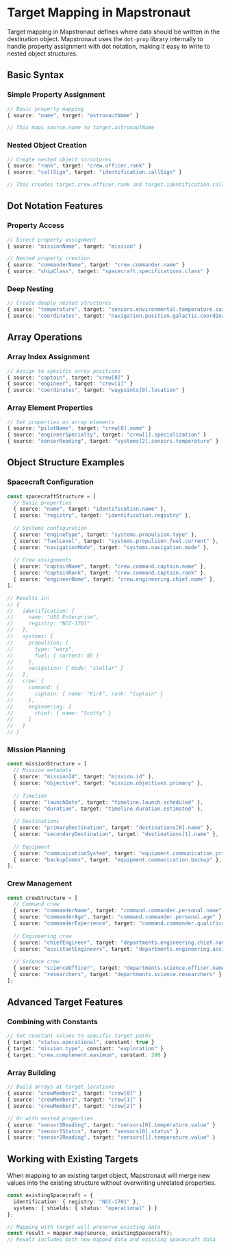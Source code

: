 # Target Mapping in Mapstronaut

Target mapping in Mapstronaut defines where data should be written in the destination object. Mapstronaut uses the `dot-prop` library internally to handle property assignment with dot notation, making it easy to write to nested object structures.

## Basic Syntax

### Simple Property Assignment

```ts
// Basic property mapping
{ source: "name", target: "astronautName" }

// This maps source.name to target.astronautName
```

### Nested Object Creation

```ts
// Create nested object structures
{ source: "rank", target: "crew.officer.rank" }
{ source: "callSign", target: "identification.callSign" }

// This creates target.crew.officer.rank and target.identification.callSign
```

## Dot Notation Features

### Property Access

```ts
// Direct property assignment
{ source: "missionName", target: "mission" }

// Nested property creation
{ source: "commanderName", target: "crew.commander.name" }
{ source: "shipClass", target: "spacecraft.specifications.class" }
```

### Deep Nesting

```ts
// Create deeply nested structures
{ source: "temperature", target: "sensors.environmental.temperature.current" }
{ source: "coordinates", target: "navigation.position.galactic.coordinates" }
```

## Array Operations

### Array Index Assignment

```ts
// Assign to specific array positions
{ source: "captain", target: "crew[0]" }
{ source: "engineer", target: "crew[1]" }
{ source: "coordinates", target: "waypoints[0].location" }
```

### Array Element Properties

```ts
// Set properties on array elements
{ source: "pilotName", target: "crew[0].name" }
{ source: "engineerSpecialty", target: "crew[1].specialization" }
{ source: "sensorReading", target: "systems[2].sensors.temperature" }
```

## Object Structure Examples

### Spacecraft Configuration

```ts
const spacecraftStructure = [
  // Basic properties
  { source: "name", target: "identification.name" },
  { source: "registry", target: "identification.registry" },
  
  // Systems configuration  
  { source: "engineType", target: "systems.propulsion.type" },
  { source: "fuelLevel", target: "systems.propulsion.fuel.current" },
  { source: "navigationMode", target: "systems.navigation.mode" },
  
  // Crew assignments
  { source: "captainName", target: "crew.command.captain.name" },
  { source: "captainRank", target: "crew.command.captain.rank" },
  { source: "engineerName", target: "crew.engineering.chief.name" },
];

// Results in:
// {
//   identification: {
//     name: "USS Enterprise",
//     registry: "NCC-1701"
//   },
//   systems: {
//     propulsion: {
//       type: "warp",
//       fuel: { current: 85 }
//     },
//     navigation: { mode: "stellar" }
//   },
//   crew: {
//     command: {
//       captain: { name: "Kirk", rank: "Captain" }
//     },
//     engineering: {
//       chief: { name: "Scotty" }
//     }
//   }
// }
```

### Mission Planning

```ts
const missionStructure = [
  // Mission metadata
  { source: "missionId", target: "mission.id" },
  { source: "objective", target: "mission.objectives.primary" },
  
  // Timeline
  { source: "launchDate", target: "timeline.launch.scheduled" },
  { source: "duration", target: "timeline.duration.estimated" },
  
  // Destinations
  { source: "primaryDestination", target: "destinations[0].name" },
  { source: "secondaryDestination", target: "destinations[1].name" },
  
  // Equipment
  { source: "communicationSystem", target: "equipment.communication.primary" },
  { source: "backupComms", target: "equipment.communication.backup" },
];
```

### Crew Management

```ts
const crewStructure = [
  // Command crew
  { source: "commanderName", target: "command.commander.personal.name" },
  { source: "commanderAge", target: "command.commander.personal.age" },
  { source: "commanderExperience", target: "command.commander.qualifications.experience" },
  
  // Engineering crew
  { source: "chiefEngineer", target: "departments.engineering.chief.name" },
  { source: "assistantEngineers", target: "departments.engineering.assistants" },
  
  // Science crew
  { source: "scienceOfficer", target: "departments.science.officer.name" },
  { source: "researchers", target: "departments.science.researchers" },
];
```

## Advanced Target Features

### Combining with Constants

```ts
// Set constant values to specific target paths
{ target: "status.operational", constant: true }
{ target: "mission.type", constant: "exploration" }
{ target: "crew.complement.maximum", constant: 200 }
```

### Array Building

```ts
// Build arrays at target locations
{ source: "crewMember1", target: "crew[0]" }
{ source: "crewMember2", target: "crew[1]" }
{ source: "crewMember3", target: "crew[2]" }

// Or with nested properties
{ source: "sensor1Reading", target: "sensors[0].temperature.value" }
{ source: "sensor1Status", target: "sensors[0].status" }
{ source: "sensor2Reading", target: "sensors[1].temperature.value" }
```

## Working with Existing Targets

When mapping to an existing target object, Mapstronaut will merge new values into the existing structure without overwriting unrelated properties.

```ts
const existingSpacecraft = {
  identification: { registry: "NCC-1701" },
  systems: { shields: { status: "operational" } }
};

// Mapping with target will preserve existing data
const result = mapper.map(source, existingSpacecraft);
// Result includes both new mapped data and existing spacecraft data
```